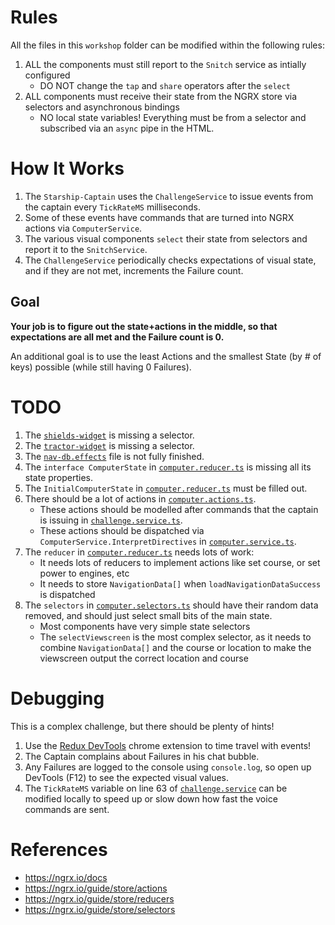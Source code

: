 # Rules

All the files in this `workshop` folder can be modified within the following rules:

1. ALL the components must still report to the `Snitch` service as intially configured
    * DO NOT change the `tap` and `share` operators after the `select`
1. ALL components must receive their state from the NGRX store via selectors and asynchronous bindings
    * NO local state variables! Everything must be from a selector and subscribed via an `async` pipe in the HTML.

# How It Works

1. The `Starship-Captain` uses the `ChallengeService` to issue events from the captain every `TickRateMS` milliseconds. 
1. Some of these events have commands that are turned into NGRX actions via `ComputerService`.
1. The various visual components `select` their state from selectors and report it to the `SnitchService`.
1. The `ChallengeService` periodically checks expectations of visual state, and if they are not met, increments the Failure count.

## Goal

**Your job is to figure out the state+actions in the middle, so that expectations are all met and the Failure count is 0.**

An additional goal is to use the least Actions and the smallest State (by # of keys) possible (while still having 0 Failures).

# TODO

1. The [`shields-widget`](./shields-widget/shields-widget.component.ts) is missing a selector.
1. The [`tractor-widget`](./tractor-widget/tractor-widget.component.ts) is missing a selector.
1. The [`nav-db.effects`](./nav-db.effects.ts) file is not fully finished.
1. The `interface ComputerState` in [`computer.reducer.ts`](./computer.reducer.ts) is missing all its state properties.
1. The `InitialComputerState` in [`computer.reducer.ts`](./computer.reducer.ts) must be filled out.
1. There should be a lot of actions in [`computer.actions.ts`](./computer.actions.ts).
    * These actions should be modelled after commands that the captain is issuing in [`challenge.service.ts`](../challenge.service.ts).
    * These actions should be dispatched via `ComputerService.InterpretDirectives` in [`computer.service.ts`](./computer.service.ts).
1. The `reducer` in [`computer.reducer.ts`](./computer.reducer.ts) needs lots of work:
    * It needs lots of reducers to implement actions like set course, or set power to engines, etc
    * It needs to store `NavigationData[]` when `loadNavigationDataSuccess` is dispatched
1. The `selectors` in [`computer.selectors.ts`](./computer.selectors.ts) should have their random data removed, and should just select small bits of the main state.
    * Most components have very simple state selectors
    * The `selectViewscreen` is the most complex selector, as it needs to combine `NavigationData[]` and the course or location to make the viewscreen output the correct location and course

# Debugging

This is a complex challenge, but there should be plenty of hints!

1. Use the [Redux DevTools](https://chrome.google.com/webstore/detail/redux-devtools/lmhkpmbekcpmknklioeibfkpmmfibljd) chrome extension to time travel with events!
1. The Captain complains about Failures in his chat bubble.
1. Any Failures are logged to the console using `console.log`, so open up DevTools (F12) to see the expected visual values.
1. The `TickRateMS` variable on line 63 of [`challenge.service`](../challenge.service.ts) can be modified locally to speed up or slow down how fast the voice commands are sent.

# References
* https://ngrx.io/docs
* https://ngrx.io/guide/store/actions
* https://ngrx.io/guide/store/reducers
* https://ngrx.io/guide/store/selectors